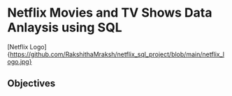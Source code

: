 # Netflix Movies and TV Shows Data Anlaysis using SQL 

[Netflix Logo]{https://github.com/RakshithaMraksh/netflix_sql_project/blob/main/netflix_logo.jpg}

## Objectives
